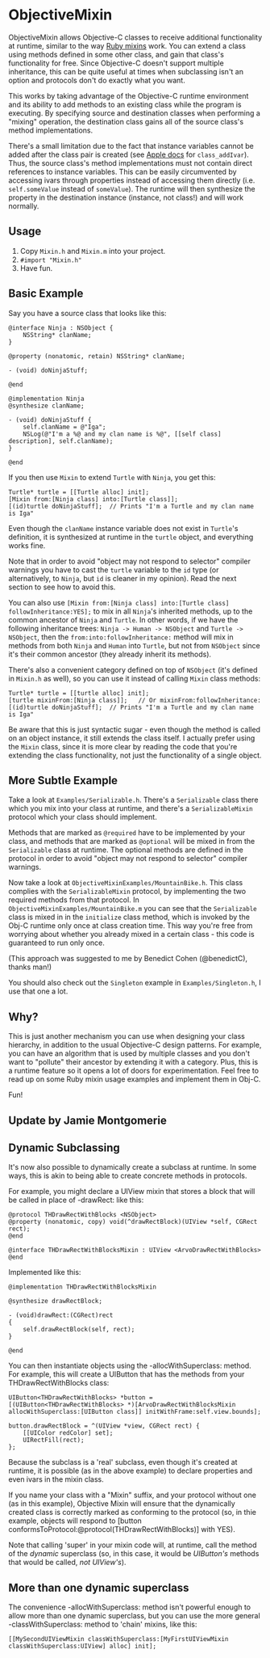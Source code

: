 ObjectiveMixin
==============

ObjectiveMixin allows Objective-C classes to receive additional functionality at runtime, similar to the way [Ruby mixins][1] work. You can extend a class using methods defined in some other class, and gain that class's functionality for free. Since Objective-C doesn't support multiple inheritance, this can be quite useful at times when subclassing isn't an option and protocols don't do exactly what you want.

This works by taking advantage of the Objective-C runtime environment and its ability to add methods to an existing class while the program is executing. By specifying source and destination classes when performing a "mixing" operation, the destination class gains all of the source class's method implementations.

There's a small limitation due to the fact that instance variables cannot be added after the class pair is created (see [Apple docs][2] for `class_addIvar`). Thus, the source class's method implementations must not contain direct references to instance variables. This can be easily circumvented by accessing ivars through properties instead of accessing them directly (i.e. `self.someValue` instead of `someValue`). The runtime will then synthesize the property in the destination instance (instance, not class!) and will work normally.

Usage
-----

1. Copy `Mixin.h` and `Mixin.m` into your project.
2. `#import "Mixin.h"`
3. Have fun.

Basic Example
-------------

Say you have a source class that looks like this:

	@interface Ninja : NSObject {
		NSString* clanName;
	}
	
	@property (nonatomic, retain) NSString* clanName;
	
	- (void) doNinjaStuff;
	
	@end
	
	@implementation Ninja
	@synthesize clanName;
	
	- (void) doNinjaStuff {
		self.clanName = @"Iga";
		NSLog(@"I'm a %@ and my clan name is %@", [[self class] description], self.clanName);
	}
	
	@end

If you then use `Mixin` to extend `Turtle` with `Ninja`, you get this:

	Turtle* turtle = [[Turtle alloc] init];
	[Mixin from:[Ninja class] into:[Turtle class]];
	[(id)turtle doNinjaStuff];	// Prints "I'm a Turtle and my clan name is Iga"

Even though the `clanName` instance variable does not exist in `Turtle`'s definition, it is synthesized at runtime in the `turtle` object, and everything works fine.

Note that in order to avoid "object may not respond to selector" compiler warnings you have to cast the `turtle` variable to the `id` type (or alternatively, to `Ninja`, but `id` is cleaner in my opinion). Read the next section to see how to avoid this.

You can also use `[Mixin from:[Ninja class] into:[Turtle class] followInheritance:YES];` to mix in all `Ninja`'s inherited methods, up to the common ancestor of `Ninja` and `Turtle`. In other words, if we have the following inheritance trees: `Ninja -> Human -> NSObject` and `Turtle -> NSObject`, then the `from:into:followInheritance:` method will mix in methods from both `Ninja` and `Human` into `Turtle`, but not from `NSObject` since it's their common ancestor (they already inherit its methods).

There's also a convenient category defined on top of `NSObject` (it's defined in `Mixin.h` as well), so you can use it instead of calling `Mixin` class methods:

	Turtle* turtle = [[turtle alloc] init];
	[turtle mixinFrom:[Ninja class]];	// Or mixinFrom:followInheritance:
	[(id)turtle doNinjaStuff];	// Prints "I'm a Turtle and my clan name is Iga"

Be aware that this is just syntactic sugar - even though the method is called on an object instance, it still extends the class itself. I actually prefer using the `Mixin` class, since it is more clear by reading the code that you're extending the class functionality, not just the functionality of a single object.

More Subtle Example
-------------------

Take a look at `Examples/Serializable.h`. There's a `Serializable` class there which you mix into your class at runtime, and there's a `SerializableMixin` protocol which your class should implement.

Methods that are marked as `@required` have to be implemented by your class, and methods that are marked as `@optional` will be mixed in from the `Serializable` class at runtime. The optional methods are defined in the protocol in order to avoid "object may not respond to selector" compiler warnings.

Now take a look at `ObjectiveMixinExamples/MountainBike.h`. This class complies with the `SerializableMixin` protocol, by implementing the two required methods from that protocol. In `ObjectiveMixinExamples/MountainBike.m` you can see that the `Serializable` class is mixed in in the `initialize` class method, which is invoked by the Obj-C runtime only once at class creation time. This way you're free from worrying about whether you already mixed in a certain class - this code is guaranteed to run only once.

(This approach was suggested to me by Benedict Cohen (@benedictC), thanks man!)

You should also check out the `Singleton` example in `Examples/Singleton.h`, I use that one a lot.

Why?
----

This is just another mechanism you can use when designing your class hierarchy, in addition to the usual Objective-C design patterns. For example, you can have an algorithm that is used by multiple classes and you don't want to "pollute" their ancestor by extending it with a category. Plus, this is a runtime feature so it opens a lot of doors for experimentation. Feel free to read up on some Ruby mixin usage examples and implement them in Obj-C.

Fun!




Update by Jamie Montgomerie
---------------------------

Dynamic Subclassing
-------------------

It's now also possible to dynamically create a subclass at runtime.  In some ways, this is akin to being able to create concrete methods in protocols.

For example, you might declare a UIView mixin that stores a block that will be called in place of -drawRect: like this:

    @protocol THDrawRectWithBlocks <NSObject>
    @property (nonatomic, copy) void(^drawRectBlock)(UIView *self, CGRect rect);
    @end

    @interface THDrawRectWithBlocksMixin : UIView <ArvoDrawRectWithBlocks>
    @end

Implemented like this:

    @implementation THDrawRectWithBlocksMixin

    @synthesize drawRectBlock;

    - (void)drawRect:(CGRect)rect
    {
        self.drawRectBlock(self, rect);
    }

    @end

You can then instantiate objects using the -allocWithSuperclass: method.  For example, this will create a UIButton that has the methods from your THDrawRectWithBlocks class:

    UIButton<THDrawRectWithBlocks> *button = [(UIButton<THDrawRectWithBlocks> *)[ArvoDrawRectWithBlocksMixin allocWithSuperclass:[UIButton class]] initWithFrame:self.view.bounds];
    
    button.drawRectBlock = ^(UIView *view, CGRect rect) {
        [[UIColor redColor] set];
        UIRectFill(rect);
    };
    
Because the subclass is a 'real' subclass, even though it's created at runtime, it is possible (as in the above example) to declare properties and even ivars in the mixin class.
    
If you name your class with a "Mixin" suffix, and your protocol without one (as in this example), Objective Mixin will ensure that the dynamically created class is correctly marked as conforming to the protocol (so, in thie example, objects will respond to [button conformsToProtocol:@protocol(THDrawRectWithBlocks)] with YES).

Note that calling 'super' in your mixin code will, at runtime, call the method of the _dynamic_ superclass (so, in this case, it would be _UIButton's_ methods that would be called, _not UIView's_).


More than one dynamic superclass
--------------------------------

The convenience -allocWithSuperclass: method isn't powerful enough to allow more than one dynamic superclass, but you can use the more general -classWithSuperclass: method to 'chain' mixins, like this:

    [[MySecondUIViewMixin classWithSuperclass:[MyFirstUIViewMixin classWithSuperclass:UIView] alloc] init];



[1]: http://www.ruby-doc.org/docs/ProgrammingRuby/html/tut_modules.html
[2]: https://developer.apple.com/library/ios/#documentation/Cocoa/Reference/ObjCRuntimeRef/Reference/reference.html
